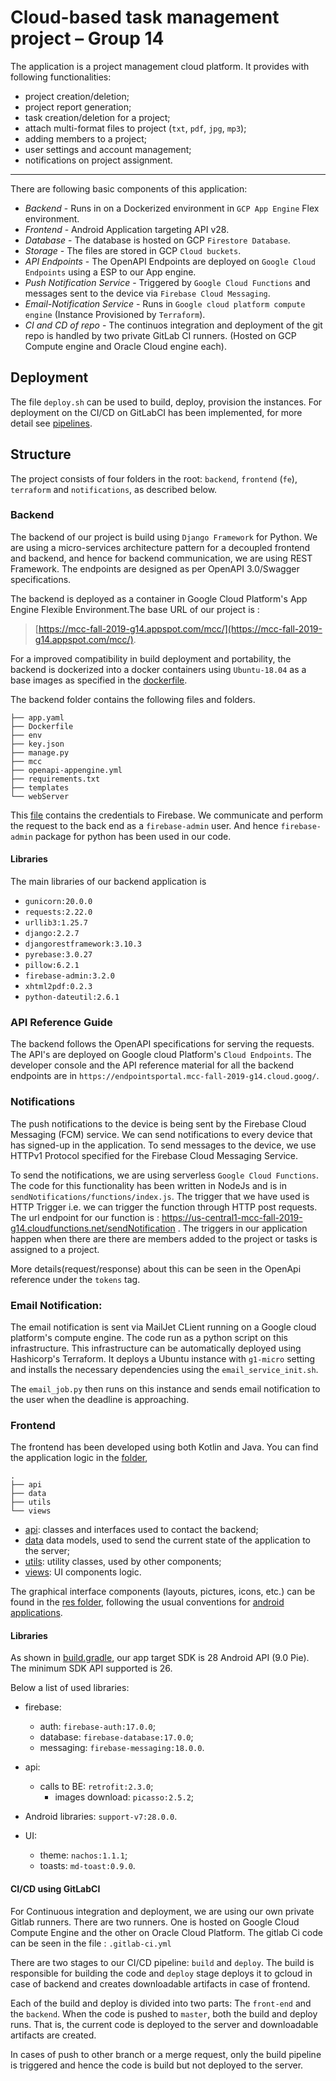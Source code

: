 # Cloud-based task management project – Group 14

The application is a project management cloud platform. It provides with following functionalities:

* project creation/deletion;
* project report generation;
* task creation/deletion for a project;
* attach multi-format files to project (`txt`, `pdf`, `jpg`, `mp3`);
* adding members to a project;
* user settings and account management;
* notifications on project assignment.
 

---

There are following basic components of this application:

- _Backend_ - Runs in on a Dockerized environment in `GCP App Engine` Flex environment.
- _Frontend_ - Android Application targeting API v28.
- _Database_ - The database is hosted on GCP `Firestore Database`.
- _Storage_ - The files are stored in GCP `Cloud buckets`.
- _API Endpoints_ - The OpenAPI Endpoints are deployed on `Google Cloud Endpoints` using a ESP to our App engine.
- _Push Notification Service_ - Triggered by `Google Cloud Functions` and messages sent to the device via `Firebase Cloud Messaging`.
- _Email-Notification Service_ - Runs in `Google cloud platform compute engine` (Instance Provisioned by `Terraform`).
- _CI and CD of repo_ - The continuos integration and deployment of the git repo is handled by two private GitLab CI runners. (Hosted on GCP Compute engine and Oracle Cloud engine each).

## Deployment 

The file `deploy.sh` can be used to build, deploy, provision the instances. For deployment on the CI/CD on GitLabCI has been implemented, for more detail see  [pipelines](https://version.aalto.fi/gitlab/CS-E4100/mcc-fall-2019-g14/pipelines). 


<!-- Add here be deployment instructions -->


## Structure

The project consists of four folders in the root: `backend`, `frontend` (`fe`), `terraform` and `notifications`, as described below. 

### Backend

The backend of our project is build using `Django Framework` for Python. We are using a micro-services architecture pattern for a decoupled frontend and backend, and hence for backend communication, we are using REST Framework. The endpoints are designed as per OpenAPI 3.0/Swagger specifications.

The backend is deployed as a container in Google Cloud Platform's App Engine Flexible Environment.The base URL of our project is : 
> [https://mcc-fall-2019-g14.appspot.com/mcc/](https://mcc-fall-2019-g14.appspot.com/mcc/).

For a improved compatibility in build deployment and portability, the backend is dockerized into a docker containers using `Ubuntu-18.04` as a base images as specified in the [dockerfile](./backend/Dockerfile). 



The backend folder contains the following files and folders.

```
├── app.yaml
├── Dockerfile
├── env
├── key.json
├── manage.py
├── mcc
├── openapi-appengine.yml
├── requirements.txt
├── templates
└── webServer
```

This [file](backend/key.json) contains the credentials to Firebase. We communicate and perform the request to the back end as a `firebase-admin` user. And hence `firebase-admin` package for python has been used in our code.


<!-- Add libraries -->
#### Libraries 
The main libraries of our backend application is 
* `gunicorn:20.0.0`
* `requests:2.22.0`
* `urllib3:1.25.7` 
* `django:2.2.7`
* `djangorestframework:3.10.3`
* `pyrebase:3.0.27`
* `pillow:6.2.1`
* `firebase-admin:3.2.0`
* `xhtml2pdf:0.2.3`
* `python-dateutil:2.6.1`

<!-- ================================================  -->

### API Reference Guide 

The backend follows the OpenAPI specifications for serving the requests. The API's are deployed on Google cloud Platform's `Cloud Endpoints`. The developer console and the API reference material for all the backend endpoints are in `https://endpointsportal.mcc-fall-2019-g14.cloud.goog/`. 

### Notifications

The push notifications to the device is being sent by the Firebase Cloud Messaging (FCM) service. We can send notifications to every device that has signed-up in the application. To send messages to the device, we use HTTPv1 Protocol specified for the Firebase Cloud Messaging Service. 

To send the notifications, we are using serverless `Google Cloud Functions`. The code for this functionality has been written in NodeJs and is in `sendNotifications/functions/index.js`. The trigger that we have used is HTTP Trigger i.e. we can trigger the function through HTTP post requests. The url endpoint for our function is : https://us-central1-mcc-fall-2019-g14.cloudfunctions.net/sendNotification . The triggers in our application happen when there are there are members added to the project or tasks is assigned to a project.



More details(request/response) about this can be seen in the OpenApi reference under the `tokens` tag.

### Email Notification:
The email notification is sent via MailJet CLient running on a Google cloud platform's compute engine. The code run as a python script on this infrastructure. This infrastructure can be automatically deployed using Hashicorp's Terraform. It deploys a Ubuntu instance with `g1-micro` setting and installs the necessary dependencies using the `email_service_init.sh`.

The `email_job.py` then runs on this instance and sends email notification to the user when the deadline is approaching.


### Frontend

The frontend has been developed using both Kotlin and Java. You can find the application logic in the [folder](fe/app/src/main/java/mcc/group14/apiclientapp), 

```
.
├── api
├── data
├── utils
└── views
```

* [api](./fe/app/src/main/java/mcc/group14/apiclientapp/api):  classes and interfaces used to contact the backend;
* [data](./fe/app/src/main/java/mcc/group14/apiclientapp/data) data models, used to send the current state of the application to the server;
* [utils](./fe/app/src/main/java/mcc/group14/apiclientapp/utils): utility classes, used by other components;
* [views](./fe/app/src/main/java/mcc/group14/apiclientapp/views): UI components logic.

The graphical interface components (layouts, pictures, icons, etc.) can be found in the [res folder](./fe/app/src/main/res), following the usual conventions for [android applications](https://developer.android.com/studio/projects).

#### Libraries

As shown in [build.gradle](fe/app/build.gradle), our app target SDK is 28 Android API (9.0 Pie). The minimum SDK API supported is 26. 

Below a list of used libraries:

* firebase:
	* auth: `firebase-auth:17.0.0`;
	* database: `firebase-database:17.0.0`;
	* messaging: `firebase-messaging:18.0.0`.

* api:
	* calls to BE: `retrofit:2.3.0`;
        * images download: `picasso:2.5.2`; 

* Android libraries: `support-v7:28.0.0`.

* UI:
	* theme: `nachos:1.1.1`;
	* toasts: `md-toast:0.9.0`.

#### CI/CD using GitLabCI

For Continuous integration and deployment, we are using our own private Gitlab runners. There are two runners. One is hosted on Google Cloud Compute Engine and the other on Oracle Cloud Platform. The gitlab Ci code can be seen in the file : `.gitlab-ci.yml`  

There are two stages to our CI/CD pipeline: `build` and `deploy`. The build is responsible for building the code and `deploy` stage deploys it to gcloud in case of backend and creates downloadable artifacts in case of frontend. 

Each of the build and deploy is divided into two parts: The `front-end` and the `backend`. When the code is pushed to `master`, both the build and deploy runs. That is, the current code is deployed to the server and downloadable artifacts are created. 

In cases of push to other branch or a merge request, only the build pipeline is triggered and hence the code is build but not deployed to the server.  
